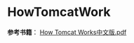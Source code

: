 # HowTomcatWork
**参考书籍**：
[How Tomcat Works中文版.pdf](https://github.com/chloneda/notes/blob/master/Resources/How%20Tomcat%20Works%E4%B8%AD%E6%96%87%E7%89%88.pdf)
